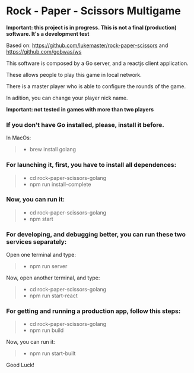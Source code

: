 # Rock - Paper - Scissors Multigame

**Important: this project is in progress. This is not a final (production) software. It's a development test**

Based on: https://github.com/lukemaster/rock-paper-scissors and https://github.com/gobwas/ws

This software is composed by a Go server, and a reactjs client application.

These allows people to play this game in local network.

There is a master player who is able to configure the rounds of the game.

In adition, you can change your player nick name.

**Important: not tested in games with more than two players**

### If you don't have Go installed, please, install it before.
In MacOs:
>
> - brew install golang

### For launching it, first, you have to install all dependences:
>
> - cd rock-paper-scissors-golang
> - npm run install-complete

### Now, you can run it:

> - cd rock-paper-scissors-golang
> - npm start

### For developing, and debugging better, you can run these two services separately:

Open one terminal and type:
> - npm run server

Now, open another terminal, and type:

> - cd rock-paper-scissors-golang
> - npm run start-react

### For getting and running a production app, follow this steps:

> - cd rock-paper-scissors-golang
> - npm run build

Now, you can run it:

> - npm run start-built


Good Luck!
